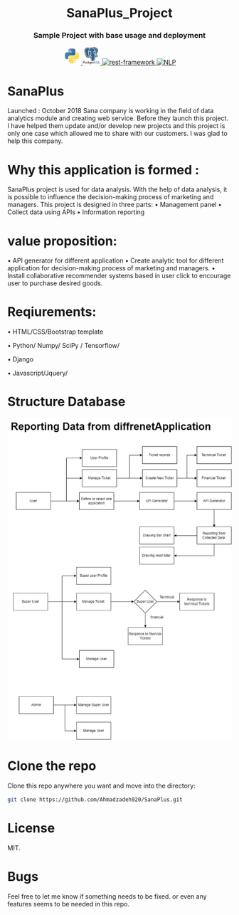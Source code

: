 <div align="center">
<h1 align="center">SanaPlus_Project</h1>
<h3 align="center">Sample Project with base usage and deployment</h3>
</div>
<p align="center">
<a href="https://www.python.org" target="_blank"> <img src="https://raw.githubusercontent.com/devicons/devicon/master/icons/python/python-original.svg" alt="python" width="40" height="40"/> </a>
<a href="https://www.postgresql.org" target="_blank"> <img src="https://raw.githubusercontent.com/devicons/devicon/master/icons/postgresql/postgresql-original-wordmark.svg" alt="postgresql" width="40" height="40"/> </a>
<a href="https://www.django-rest-framework.org/" target="_blank"> <img src="https://img.icons8.com/?size=100&id=79865&format=png&color=000000" alt="rest-framework" width="40" height="40"/> </a>
<a href="https://www.nltk.org/" target="_blank"> <img src="https://github.com/user-attachments/assets/305be1d3-9e01-40a1-b10e-3b8f64deda26" alt="NLP" width="40" height="40"/> </a>




</p>

# SanaPlus 
Launched : October 2018
Sana company is working in the field of data analytics module and creating web service. Before they launch this project.  I have helped them update and/or develop new projects and this project is only one case which allowed me to share with our customers. I was glad to help this company.

# Why this application is formed :
SanaPlus project is used for data analysis. With the help of data analysis, it is possible to influence the decision-making process of marketing and managers.
This project is designed in three parts:
• Management panel
• Collect data using APIs
• Information reporting

# value proposition:
•	API generator for different application
•	Create analytic tool for different application for decision-making process of marketing and managers.
•	Install collaborative recommender systems based in user click to encourage user to purchase desired goods.


# Reqiurements:
•	HTML/CSS/Bootstrap template

•	Python/ Numpy/ SciPy / Tensorflow/

•	Django

•	Javascript/Jquery/ 

# Structure Database
<img src="data_structure.png" alt="Data_structure">

# Clone the repo
Clone this repo anywhere you want and move into the directory:
```bash
git clone https://github.com/Ahmadzadeh920/SanaPlus.git
```

# License
MIT.


# Bugs
Feel free to let me know if something needs to be fixed. or even any features seems to be needed in this repo.




